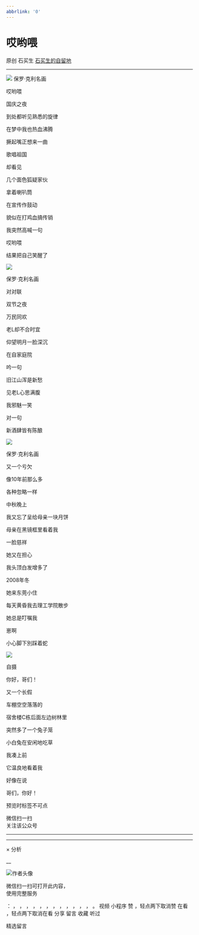 ```yaml
---
abbrlink: '0'
---
```

#  哎哟喂

原创  石买生  [ 石买生的自留地 ](javascript:void\(0\);)

__ _ _ _ _

![](https://mmbiz.qpic.cn/mmbiz_jpg/hVNLue76EhibOMzf7Fn82tS2004twooMDsHPv3zzIibGaWfsUubRzQBWMRGXP3zKwkoZvhlcS86QGiaNqqK1BgX8w/640?wx_fmt=jpeg)
保罗·克利名画

哎哟喂

国庆之夜

到处都听见熟悉的旋律

在梦中我也热血沸腾

撅起嘴正想来一曲

歌唱祖国

却看见

几个面色狐疑家伙

拿着喇叭筒

在宣传作鼓动

貌似在打鸡血搞传销

我突然高喊一句

哎哟喂

结果把自己笑醒了

![](https://mmbiz.qpic.cn/mmbiz_jpg/hVNLue76EhibOMzf7Fn82tS2004twooMD2xmwLF92xgJrdUw8mroppfeWWVo9kRH0n3HcmQKT4XFotXuBXKzI7Q/640?wx_fmt=jpeg)

保罗·克利名画

对对联

双节之夜

万民同欢

老L却不合时宜

仰望明月一脸深沉

在自家庭院

吟一句

旧江山浑是新愁

见老L心思满腹

我邪魅一笑

对一句

新酒肆皆有陈酿

![](https://mmbiz.qpic.cn/mmbiz_jpg/hVNLue76EhibOMzf7Fn82tS2004twooMDcRjYBqfU3dCKk0h8icgBnoVjdnNqxf9lLzMCVkGANVsNeTHRKYznXaQ/640?wx_fmt=jpeg)

保罗·克利名画

又一个亏欠

像10年前那么多

各种忽略一样

中秋晚上

我又忘了呈给母亲一块月饼

母亲在黑镜框里看着我

一脸慈祥

她又在担心

我头顶白发增多了

2008年冬

她来东莞小住

每天黄昏我去理工学院散步

她总是叮嘱我

崽啊

小心脚下別踩着蛇

![](https://mmbiz.qpic.cn/mmbiz_jpg/hVNLue76EhibOMzf7Fn82tS2004twooMDSdnmo8YxbHCjCcQBPLD2J915Zic8aY0jZZ5XLyeYAPdA3nDgPqyZmYg/640?wx_fmt=jpeg)

自摄

你好，哥们！

又一个长假

车棚空空落落的

宿舍楼C栋后面左边树林里

突然多了一个兔子笼

小白兔在安闲地吃草

我凑上前

它温良地看着我

好像在说

哥们，你好！

预览时标签不可点

微信扫一扫  
关注该公众号





****



****



×  分析

__

![作者头像](http://mmbiz.qpic.cn/mmbiz_png/hVNLue76EhibricgkQZeT964ria54dgJkqVBX9ibyvn7PmGOltlupHdVshOibeQZDSypqiaIBNKdw8cwXfXfBZkPVgVg/0?wx_fmt=png)

微信扫一扫可打开此内容，  
使用完整服务

：  ，  ，  ，  ，  ，  ，  ，  ，  ，  ，  ，  ，  。  视频  小程序  赞  ，轻点两下取消赞  在看  ，轻点两下取消在看
分享  留言  收藏  听过

精选留言

